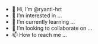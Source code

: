- 👋 Hi, I’m @ryanti-hrt
- 👀 I’m interested in ...
- 🌱 I’m currently learning ...
- 💞️ I’m looking to collaborate on ...
- 📫 How to reach me ...

<!---
ryanti-hrt/ryanti-hrt is a ✨ special ✨ repository because its `README.md` (this file) appears on your GitHub profile.
You can click the Preview link to take a look at your changes.
--->
